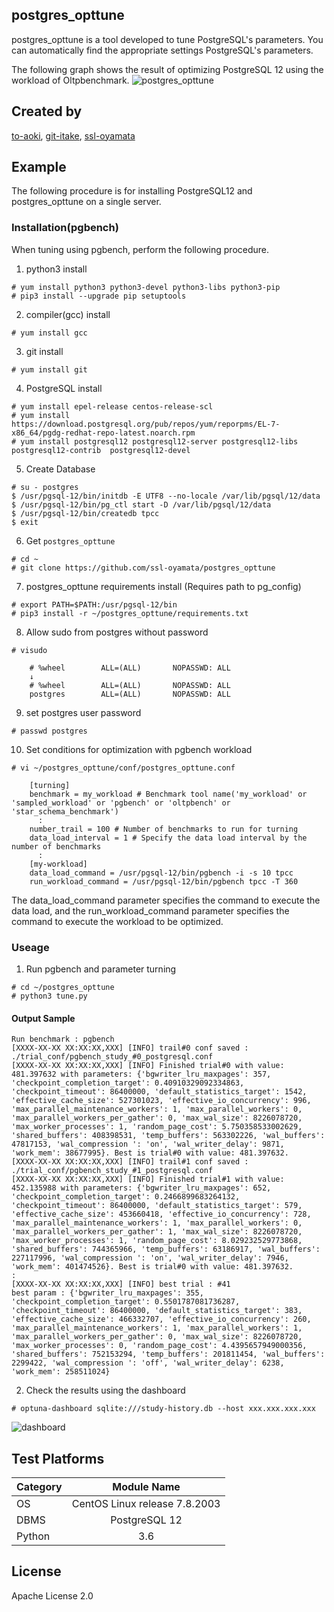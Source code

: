 ## postgres_opttune
postgres_opttune is a tool developed to tune PostgreSQL's parameters.
You can automatically find the appropriate settings PostgreSQL's parameters.

The following graph shows the result of optimizing PostgreSQL 12 using the workload of Oltpbenchmark.
![postgres_opttune](https://user-images.githubusercontent.com/22017773/73520567-42a99c00-4447-11ea-84cb-9620ff58f228.png)

## Created by
[to-aoki](https://github.com/to-aoki), [git-itake](https://github.com/git-itake), [ssl-oyamata](https://github.com/ssl-oyamata)

## Example
The following procedure is for installing PostgreSQL12 and postgres_opttune on a single server.

### Installation(pgbench)
When tuning using pgbench, perform the following procedure.

1. python3 install
```
# yum install python3 python3-devel python3-libs python3-pip
# pip3 install --upgrade pip setuptools
```

2. compiler(gcc) install
```
# yum install gcc
```

3. git install
```
# yum install git
```

4. PostgreSQL install
```
# yum install epel-release centos-release-scl
# yum install https://download.postgresql.org/pub/repos/yum/reporpms/EL-7-x86_64/pgdg-redhat-repo-latest.noarch.rpm
# yum install postgresql12 postgresql12-server postgresql12-libs postgresql12-contrib  postgresql12-devel
```

5. Create Database 
```
# su - postgres
$ /usr/pgsql-12/bin/initdb -E UTF8 --no-locale /var/lib/pgsql/12/data
$ /usr/pgsql-12/bin/pg_ctl start -D /var/lib/pgsql/12/data
$ /usr/pgsql-12/bin/createdb tpcc
$ exit
```

6. Get `postgres_opttune`
```
# cd ~
# git clone https://github.com/ssl-oyamata/postgres_opttune
```

7. postgres_opttune requirements install (Requires path to pg_config)
```
# export PATH=$PATH:/usr/pgsql-12/bin
# pip3 install -r ~/postgres_opttune/requirements.txt
```

8. Allow sudo from postgres without password
```
# visudo

    # %wheel        ALL=(ALL)       NOPASSWD: ALL
    ↓
    # %wheel        ALL=(ALL)       NOPASSWD: ALL
    postgres        ALL=(ALL)       NOPASSWD: ALL
```

9. set postgres user password
```
# passwd postgres 
```

10. Set conditions for optimization with pgbench workload
```
# vi ~/postgres_opttune/conf/postgres_opttune.conf

    [turning]
    benchmark = my_workload # Benchmark tool name('my_workload' or 'sampled_workload' or 'pgbench' or 'oltpbench' or 'star_schema_benchmark')
      :
    number_trail = 100 # Number of benchmarks to run for turning
    data_load_interval = 1 # Specify the data load interval by the number of benchmarks
      :
    [my-workload]
    data_load_command = /usr/pgsql-12/bin/pgbench -i -s 10 tpcc
    run_workload_command = /usr/pgsql-12/bin/pgbench tpcc -T 360
```

The data_load_command parameter specifies the command to execute the data load, 
and the run_workload_command parameter specifies the command to execute the workload to be optimized.

### Useage
1. Run pgbench and parameter turning
```
# cd ~/postgres_opttune
# python3 tune.py
```
#### Output Sample
```
Run benchmark : pgbench
[XXXX-XX-XX XX:XX:XX,XXX] [INFO] trail#0 conf saved : ./trial_conf/pgbench_study_#0_postgresql.conf
[XXXX-XX-XX XX:XX:XX,XXX] [INFO] Finished trial#0 with value: 481.397632 with parameters: {'bgwriter_lru_maxpages': 357, 'checkpoint_completion_target': 0.40910329092334863, 'checkpoint_timeout': 86400000, 'default_statistics_target': 1542, 'effective_cache_size': 527301023, 'effective_io_concurrency': 996, 'max_parallel_maintenance_workers': 1, 'max_parallel_workers': 0, 'max_parallel_workers_per_gather': 0, 'max_wal_size': 8226078720, 'max_worker_processes': 1, 'random_page_cost': 5.750358533002629, 'shared_buffers': 408398531, 'temp_buffers': 563302226, 'wal_buffers': 47817153, 'wal_compression ': 'on', 'wal_writer_delay': 9871, 'work_mem': 38677995}. Best is trial#0 with value: 481.397632.
[XXXX-XX-XX XX:XX:XX,XXX] [INFO] trail#1 conf saved : ./trial_conf/pgbench_study_#1_postgresql.conf
[XXXX-XX-XX XX:XX:XX,XXX] [INFO] Finished trial#1 with value: 452.135988 with parameters: {'bgwriter_lru_maxpages': 652, 'checkpoint_completion_target': 0.2466899683264132, 'checkpoint_timeout': 86400000, 'default_statistics_target': 579, 'effective_cache_size': 453660418, 'effective_io_concurrency': 728, 'max_parallel_maintenance_workers': 1, 'max_parallel_workers': 0, 'max_parallel_workers_per_gather': 1, 'max_wal_size': 8226078720, 'max_worker_processes': 1, 'random_page_cost': 8.029232529773868, 'shared_buffers': 744365966, 'temp_buffers': 63186917, 'wal_buffers': 227117996, 'wal_compression ': 'on', 'wal_writer_delay': 7946, 'work_mem': 401474526}. Best is trial#0 with value: 481.397632.
:
[XXXX-XX-XX XX:XX:XX,XXX] [INFO] best trial : #41
best param : {'bgwriter_lru_maxpages': 355, 'checkpoint_completion_target': 0.5501787081736287, 'checkpoint_timeout': 86400000, 'default_statistics_target': 383, 'effective_cache_size': 466332707, 'effective_io_concurrency': 260, 'max_parallel_maintenance_workers': 1, 'max_parallel_workers': 1, 'max_parallel_workers_per_gather': 0, 'max_wal_size': 8226078720, 'max_worker_processes': 0, 'random_page_cost': 4.4395657949000356, 'shared_buffers': 752153294, 'temp_buffers': 201811454, 'wal_buffers': 2299422, 'wal_compression ': 'off', 'wal_writer_delay': 6238, 'work_mem': 258511024}
```

2. Check the results using the dashboard
```
# optuna-dashboard sqlite:///study-history.db --host xxx.xxx.xxx.xxx
```
![dashboard](https://user-images.githubusercontent.com/4098820/103479745-15156180-4e13-11eb-9c69-4a0cfd6e54f2.png)

## Test Platforms
|Category|Module Name|
|:--|:--:|
|OS|CentOS Linux release 7.8.2003|
|DBMS|PostgreSQL 12|
|Python|3.6|

## License
Apache License 2.0

